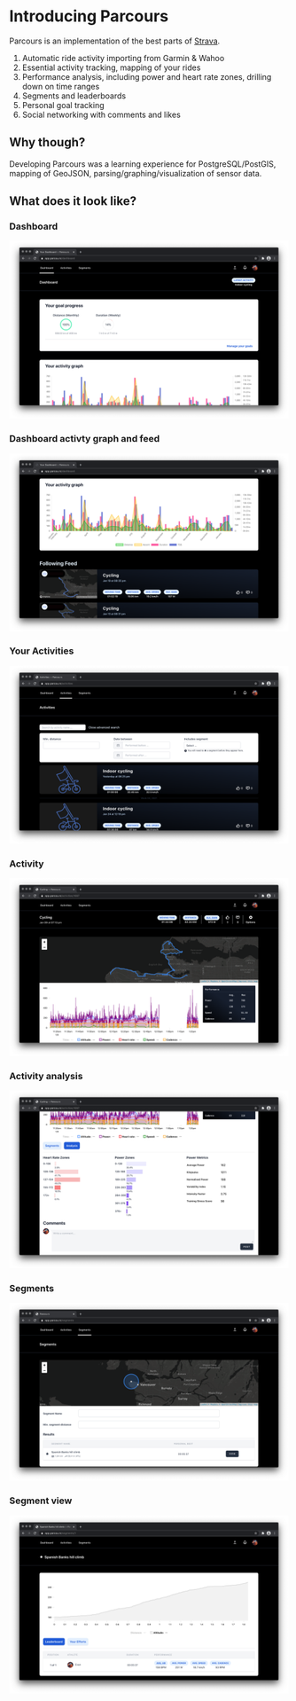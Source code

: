 # Introducing Parcours

Parcours is an implementation of the best parts of [Strava](https://strava.com).

1. Automatic ride activity importing from Garmin & Wahoo
2. Essential activity tracking, mapping of your rides
3. Performance analysis, including power and heart rate zones, drilling down on time ranges
4. Segments and leaderboards
5. Personal goal tracking
6. Social networking with comments and likes

## Why though?

Developing Parcours was a learning experience for PostgreSQL/PostGIS, mapping of GeoJSON, parsing/graphing/visualization of sensor data.

## What does it look like?

### Dashboard
![The Dashboard](./screenshots/dashboard.png)
### Dashboard activty graph and feed
![The Dashboard activity feed](./screenshots/dashboard-feed.png)
### Your Activities
![Your activities](./screenshots/activities-search.png)
### Activity
![An activity](./screenshots/activity.png)
### Activity analysis
![An activity](./screenshots/activity-analysis.png)
### Segments
![Segment search](./screenshots/segments.png)
### Segment view
![Segment search](./screenshots/segment.png)